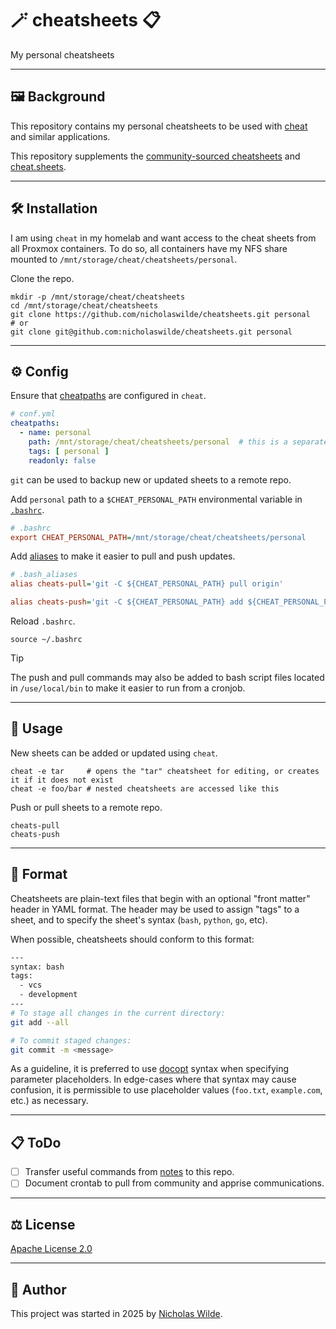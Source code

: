 # :magic_wand: cheatsheets :clipboard:

My personal cheatsheets

---

## :framed_picture: Background

This repository contains my personal cheatsheets to be used with
[cheat][1] and similar applications.

This repository supplements the [community-sourced cheatsheets][4] and [cheat.sheets][9].

---

## :hammer_and_wrench: Installation

I am using `cheat` in my homelab and want access to the cheat sheets from all Proxmox containers. To do so, all containers have my NFS share mounted to `/mnt/storage/cheat/cheatsheets/personal`.

Clone the repo.

```shell
mkdir -p /mnt/storage/cheat/cheatsheets
cd /mnt/storage/cheat/cheatsheets
git clone https://github.com/nicholaswilde/cheatsheets.git personal
# or
git clone git@github.com:nicholaswilde/cheatsheets.git personal
```

---

## :gear: Config

Ensure that [cheatpaths][5] are configured in `cheat`.

```yaml
# conf.yml
cheatpaths:
  - name: personal
    path: /mnt/storage/cheat/cheatsheets/personal  # this is a separate directory and repository than above
    tags: [ personal ]
    readonly: false        
```

`git` can be used to backup new or updated sheets to a remote repo.

Add `personal` path to a `$CHEAT_PERSONAL_PATH` environmental variable in [`.bashrc`][6].

```ini
# .bashrc
export CHEAT_PERSONAL_PATH=/mnt/storage/cheat/cheatsheets/personal
```

Add [aliases][7] to make it easier to pull and push updates.

```ini
# .bash_aliases
alias cheats-pull='git -C ${CHEAT_PERSONAL_PATH} pull origin'

alias cheats-push='git -C ${CHEAT_PERSONAL_PATH} add ${CHEAT_PERSONAL_PATH}/* && git -C ${CHEAT_PERSONAL_PATH} commit --allow-empty-message -a -m ""; git -C ${CHEAT_PERSONAL_PATH} push origin'
```

Reload `.bashrc`.

```shell
source ~/.bashrc
```

>[!TIP]
>The push and pull commands may also be added to bash script files located in `/use/local/bin` to make it easier to run from a cronjob.

---

## :pencil: Usage

New sheets can be added or updated using `cheat`.

```shell
cheat -e tar     # opens the "tar" cheatsheet for editing, or creates it if it does not exist
cheat -e foo/bar # nested cheatsheets are accessed like this
```

Push or pull sheets to a remote repo.

```shell
cheats-pull
cheats-push
```

---

## :page_facing_up: Format

Cheatsheets are plain-text files that begin with an optional "front matter"
header in YAML format. The header may be used to assign "tags" to a sheet, and
to specify the sheet's syntax (`bash`, `python`, `go`, etc).

When possible, cheatsheets should conform to this format:

```sh
---
syntax: bash
tags: 
  - vcs
  - development
---
# To stage all changes in the current directory:
git add --all

# To commit staged changes:
git commit -m <message>
```

As a guideline, it is preferred to use [docopt][3] syntax when specifying
parameter placeholders. In edge-cases where that syntax may cause confusion, it
is permissible to use placeholder values (`foo.txt`, `example.com`, etc.) as
necessary.

---

## :clipboard: ToDo

- [ ] Transfer useful commands from [notes][8] to this repo.
- [ ] Document crontab to pull from community and apprise communications.

---

## :balance_scale: License

[Apache License 2.0](./LICENSE)

---

## :pencil: Author

This project was started in 2025 by [Nicholas Wilde][2].

[1]: <https://github.com/cheat/cheat>
[2]: <https://github.com/nicholaswilde/>
[3]: <http://docopt.org>
[4]: <https://github.com/cheat/cheatsheets>
[5]: <https://github.com/cheat/cheat?tab=readme-ov-file#cheatpaths>
[6]: <https://www.digitalocean.com/community/tutorials/bashrc-file-in-linux>
[7]: <https://linuxize.com/post/how-to-create-bash-aliases/>
[8]: <https://nicholaswilde.io/notes>
[9]: <https://github.com/chubin/cheat.sheets>